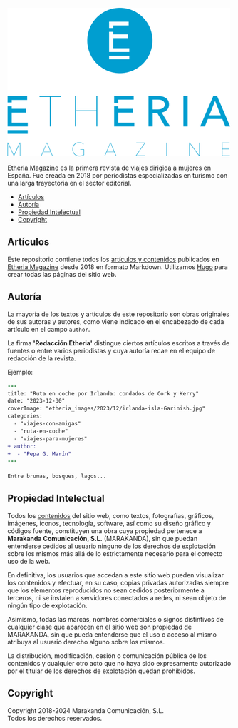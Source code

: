 ![Etheria Magazine](./logo.svg)

[Etheria Magazine](https://etheriamagazine.com) es la primera revista de viajes dirigida a
mujeres en España. Fue creada en 2018 por periodistas especializadas en turismo con una
larga trayectoria en el sector editorial.

- [Artículos](#articulos)
- [Autoría](#autoría)
- [Propiedad Intelectual](#propiedad-intelectual)
- [Copyright](#copyright)

## Artículos
Este repositorio contiene todos los [artículos y contenidos](./content) publicados en [Etheria
Magazine](https://etheriamagazine.com) desde 2018 en formato Markdown. Utilizamos
[Hugo](https://gohugo.io/) para crear todas las páginas del sitio web.


## Autoría
La mayoría de los textos y artículos de este repositorio son obras originales de sus
autoras y autores, como viene indicado en el encabezado de cada artículo en el campo
`author`.

La firma **'Redacción Etheria'** distingue ciertos artículos escritos a través de fuentes
o entre varios periodistas y cuya autoría recae en el equipo de redacción de la revista.

Ejemplo:

```diff
---
title: "Ruta en coche por Irlanda: condados de Cork y Kerry"
date: "2023-12-30"
coverImage: "etheria_images/2023/12/irlanda-isla-Garinish.jpg"
categories: 
  - "viajes-con-amigas"
  - "ruta-en-coche"
  - "viajes-para-mujeres"
+ author: 
+  - "Pepa G. Marín"
---

Entre brumas, bosques, lagos...
```
## Propiedad Intelectual

Todos los [contenidos](content/posts) del sitio web, como textos, fotografías, gráficos,
imágenes, iconos, tecnología, software, así como su diseño gráfico y códigos fuente,
constituyen una obra cuya propiedad pertenece a __Marakanda Comunicación, S.L.__ (MARAKANDA), sin que
puedan entenderse cedidos al usuario ninguno de los derechos de explotación sobre los
mismos más allá de lo estrictamente necesario para el correcto uso de la web.

En definitiva, los usuarios que accedan a este sitio web pueden visualizar los contenidos
y efectuar, en su caso, copias privadas autorizadas siempre que los elementos reproducidos
no sean cedidos posteriormente a terceros, ni se instalen a servidores conectados a redes,
ni sean objeto de ningún tipo de explotación.

Asimismo, todas las marcas, nombres comerciales o signos distintivos de cualquier clase que aparecen en el sitio web son propiedad de MARAKANDA, sin que pueda entenderse que el uso o acceso al mismo atribuya al usuario derecho alguno sobre los mismos.

La distribución, modificación, cesión o comunicación pública de los contenidos y cualquier otro acto que no haya sido expresamente autorizado por el titular de los derechos de explotación quedan prohibidos.

## Copyright
Copyright 2018-2024 Marakanda Comunicación, S.L.  
Todos los derechos reservados.


